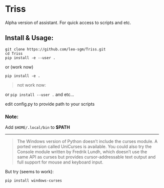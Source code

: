 # Triss
Alpha version of assistant. For quick access to scripts and etc. 


## Install & Usage:
```
git clone https://github.com/leo-sgm/Triss.git
cd Triss
pip install -e --user .
```

or (work now)
```
pip install -e .
```

> not work now:

or ```pip install --user .``` and etc...

edit config.py to provide path to your scripts

### Note: 
Add  `$HOME/.local/bin` to __$PATH__

---

> The Windows version of Python doesn’t include the curses module. A ported version called UniCurses is available. You could also try the Console module written by Fredrik Lundh, which doesn’t use the same API as curses but provides cursor-addressable text output and full support for mouse and keyboard input.

But try (seems to work):
```
pip install windows-curses
```
